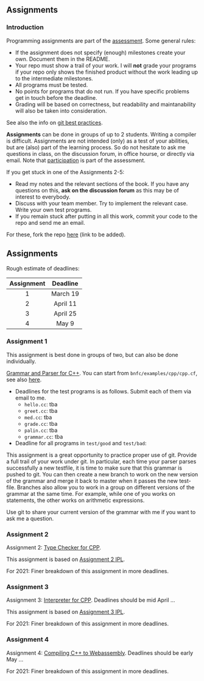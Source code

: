 ## Assignments

### Introduction

Programming assignments are part of the [assessment](assessment.md). Some general rules: 
- If the assignment does not specify (enough) milestones create your own. Document them in the README.
- Your repo must show a trail of your work. I will **not** grade your programs if your repo only shows the finished product without the work leading up to the intermediate milestones.
- All programs must be tested.
- No points for programs that do not run. If you have specific problems get in touch before the deadline.
- Grading will be based on correctness, but readability and maintanability will also be taken into consideration.

See also the info on [git best practices](git-best-practices.md). 

**Assignments** can be done in groups of up to 2 students. Writing a compiler is difficult. Assignments are not intended (only) as a test of your abilities, but are (also) part of the learning process. So do not hesitate to ask me questions in class, on the discussion forum, in office hourse, or directly via email. Note that [participation]() is part of the assessment. 

If you get stuck in one of the Assignments 2-5:
- Read my notes and the relevant sections of the book. If you have any questions on this, **ask on the discussion forum** as this may be of interest to everybody.
- Discuss with your team member. Try to implement the relevant case. Write your own test programs.
- If you remain stuck after putting in all this work, commit your code to the repo and send me an email. 


For these, fork the repo [here]() (link to be added).

## Assignments 

Rough estimate of deadlines:

| Assignment | Deadline |
|:---:|:---:|
1| March 19 
2| April 11
3| April 25
4| May 9

### Assignment 1

This assignment is best done in groups of two, but can also be done individually. 

[Grammar and Parser for C++](http://www.grammaticalframework.org/ipl-book/assignments/assignment1/assignment1.html). You can start from `bnfc/examples/cpp/cpp.cf`, see also [here](https://github.com/alexhkurz/compiler-construction-2020/blob/master/Sources/Cpp/cpp.cf).  
  - Deadlines for the test programs is as follows. Submit each of them via email to me.
      - `hello.cc`: tba
      - `greet.cc`: tba 
      - `med.cc`: tba
      - `grade.cc`: tba
      - `palin.cc`: tba
      - `grammar.cc`: tba
  - Deadline for all programs in `test/good` and  `test/bad`: 

This assignment is a great opportunity to practice proper use of git. Provide a full trail of your work under git. In particular, each time your parser parses successfully a new testfile, it is time to make sure that this grammar is pushed to git. You can then create a new branch to work on the new version of the grammar and merge it back to master when it passes the new test-file. Branches also allow you to work in a group on different versions of the grammar at the same time. For example, while one of you works on statements, the other works on arithmetic expressions.

Use git to share your current version of the grammar with me if you want to ask me a question.
 
### Assignment 2

Assignment 2: [Type Checker for CPP](https://github.com/ChapmanCPSC/compiler-assignments/blob/master/README.md). 

This assignment is based on [Assignment 2 IPL](http://www.grammaticalframework.org/ipl-book/assignments/assignment2/assignment2.html).

For 2021: Finer breakdown of this assignment in more deadlines.
 
### Assignment 3

Assignment 3: [Interpreter for CPP](https://github.com/ChapmanCPSC/compiler-assignments/blob/master/README.md). Deadlines should be mid April ...

This assignment is based on [Assignment 3 IPL](http://www.grammaticalframework.org/ipl-book/assignments/assignment3/assignment3.html).
  
For 2021: Finer breakdown of this assignment in more deadlines.

### Assignment 4

Assignment 4: [Compiling C++ to Webassembly](https://github.com/ChapmanCPSC/compiler-assignments/blob/master/README.md). Deadlines should be early May ...

For 2021: Finer breakdown of this assignment in more deadlines.


